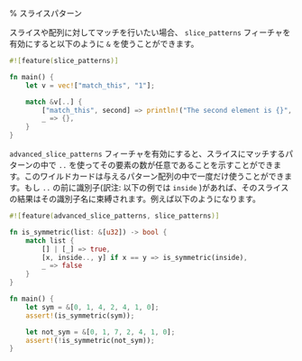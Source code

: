 % スライスパターン
<!-- % Slice patterns -->

<!-- If you want to match against a slice or array, you can use `&` with the -->
<!-- `slice_patterns` feature: -->
スライスや配列に対してマッチを行いたい場合、 `slice_patterns` フィーチャを有効にすると以下のように `&` を使うことができます。

```rust
#![feature(slice_patterns)]

fn main() {
    let v = vec!["match_this", "1"];

    match &v[..] {
        ["match_this", second] => println!("The second element is {}", second),
        _ => {},
    }
}
```

<!-- The `advanced_slice_patterns` gate lets you use `..` to indicate any number of -->
<!-- elements inside a pattern matching a slice. This wildcard can only be used once -->
<!-- for a given array. If there's an identifier before the `..`, the result of the -->
<!-- slice will be bound to that name. For example: -->
`advanced_slice_patterns` フィーチャを有効にすると、スライスにマッチするパターンの中で `..` を使ってその要素の数が任意であることを示すことができます。このワイルドカードは与えるパターン配列の中で一度だけ使うことができます。もし `..` の前に識別子(訳注: 以下の例では `inside` )があれば、そのスライスの結果はその識別子名に束縛されます。例えば以下のようになります。

```rust
#![feature(advanced_slice_patterns, slice_patterns)]

fn is_symmetric(list: &[u32]) -> bool {
    match list {
        [] | [_] => true,
        [x, inside.., y] if x == y => is_symmetric(inside),
        _ => false
    }
}

fn main() {
    let sym = &[0, 1, 4, 2, 4, 1, 0];
    assert!(is_symmetric(sym));

    let not_sym = &[0, 1, 7, 2, 4, 1, 0];
    assert!(!is_symmetric(not_sym));
}
```
